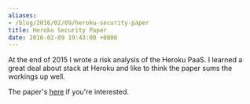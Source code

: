 ```yaml
---
aliases:
- /blog/2016/02/09/heroku-security-paper
title: Heroku Security Paper
date: 2016-02-09 19:43:00 +0000
---
```


At the end of 2015 I wrote a risk analysis of the Heroku PaaS. I learned a great deal about stack at Heroku and like to think the paper sums the workings up well.

The paper's [here](2016-02-09-heroku-security-paper/heroku_egan.pdf) if you're interested.
